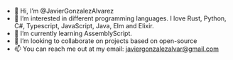- 👋 Hi, I’m @JavierGonzalezAlvarez
- 👀 I’m interested in different programming languages. I love Rust, Python, C#, Typescript, JavaScript, Java, Elm and Elixir.
- 🌱 I’m currently learning AssemblyScript.
- 💞️ I’m looking to collaborate on projects based on open-source
- 📫 You can reach me out at my email: javiergonzalezalvar@gmail.com

<!---
JavierGonzalezAlvarez/JavierGonzalezAlvarez is a ✨ special ✨ repository because its `README.md` (this file) appears on your GitHub profile.
You can click the Preview link to take a look at your changes.
--->
